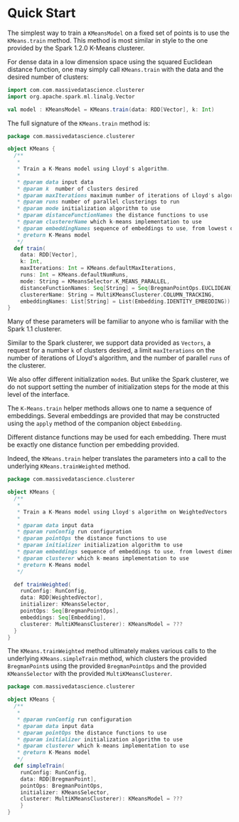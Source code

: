 # Quick Start

The simplest way to train a `KMeansModel` on a fixed set of points is to use the `KMeans.train` method. This method is most similar in style to the one provided by the Spark 1.2.0 K-Means clusterer. 

For dense data in a low dimension space using the squared Euclidean distance function, one may simply call `KMeans.train` with the data and the desired number of clusters:

```scala
import com.com.massivedatascience.clusterer
import org.apache.spark.ml.linalg.Vector

val model : KMeansModel = KMeans.train(data: RDD[Vector], k: Int)
```

The full signature of the `KMeans.train` method is:

```scala
package com.massivedatascience.clusterer

object KMeans {
  /**
   *
   * Train a K-Means model using Lloyd's algorithm.
   *
   * @param data input data
   * @param k  number of clusters desired
   * @param maxIterations maximum number of iterations of Lloyd's algorithm
   * @param runs number of parallel clusterings to run
   * @param mode initialization algorithm to use
   * @param distanceFunctionNames the distance functions to use
   * @param clustererName which k-means implementation to use
   * @param embeddingNames sequence of embeddings to use, from lowest dimension to greatest
   * @return K-Means model
   */
  def train(
    data: RDD[Vector],
    k: Int,
    maxIterations: Int = KMeans.defaultMaxIterations,
    runs: Int = KMeans.defaultNumRuns,
    mode: String = KMeansSelector.K_MEANS_PARALLEL,
    distanceFunctionNames: Seq[String] = Seq(BregmanPointOps.EUCLIDEAN),
    clustererName: String = MultiKMeansClusterer.COLUMN_TRACKING,
    embeddingNames: List[String] = List(Embedding.IDENTITY_EMBEDDING)): KMeansModel = ???
}
```

Many of these parameters will be familiar to anyone who is familiar with the Spark 1.1 clusterer.

Similar to the Spark clusterer, we support data provided as `Vectors`, a request for a number `k` of clusters desired, a limit `maxIterations` on the number of iterations of Lloyd's algorithm, and the number of parallel `runs` of the clusterer.

We also offer different initialization `mode`s. But unlike the Spark clusterer, we do not support setting the number of initialization steps for the mode at this level of the interface.

The `K-Means.train` helper methods allows one to name a sequence of embeddings. Several embeddings are provided that may be constructed using the `apply` method of the companion object `Embedding`.

Different distance functions may be used for each embedding. There must be exactly one distance function per embedding provided.

Indeed, the `KMeans.train` helper translates the parameters into a call to the underlying `KMeans.trainWeighted` method.

```scala
package com.massivedatascience.clusterer

object KMeans {
  /**
   *
   * Train a K-Means model using Lloyd's algorithm on WeightedVectors
   *
   * @param data input data
   * @param runConfig run configuration
   * @param pointOps the distance functions to use
   * @param initializer initialization algorithm to use
   * @param embeddings sequence of embeddings to use, from lowest dimension to greatest
   * @param clusterer which k-means implementation to use
   * @return K-Means model
   */

  def trainWeighted(
    runConfig: RunConfig,
    data: RDD[WeightedVector],
    initializer: KMeansSelector,
    pointOps: Seq[BregmanPointOps],
    embeddings: Seq[Embedding],
    clusterer: MultiKMeansClusterer): KMeansModel = ???
  }
}
```

The `KMeans.trainWeighted` method ultimately makes various calls to the underlying `KMeans.simpleTrain` method, which clusters the provided `BregmanPoint`s using the provided `BregmanPointOps` and the provided `KMeansSelector` with the provided `MultiKMeansClusterer`.

```scala
package com.massivedatascience.clusterer

object KMeans {
  /**
   *
   * @param runConfig run configuration
   * @param data input data
   * @param pointOps the distance functions to use
   * @param initializer initialization algorithm to use
   * @param clusterer which k-means implementation to use
   * @return K-Means model
   */
  def simpleTrain(
    runConfig: RunConfig,
    data: RDD[BregmanPoint],
    pointOps: BregmanPointOps,
    initializer: KMeansSelector,
    clusterer: MultiKMeansClusterer): KMeansModel = ???
    }
}
```
